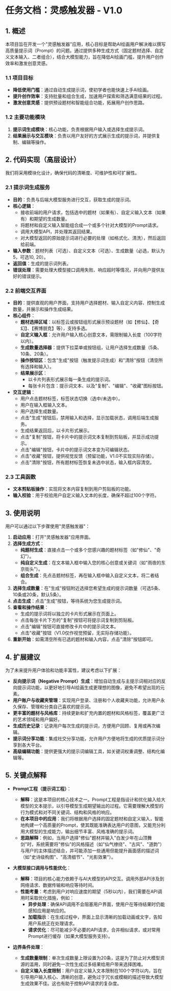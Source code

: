 # **任务文档：灵感触发器 - V1.0**

## 1. 概述
本项目旨在开发一个"灵感触发器"应用，核心目标是帮助AI绘画用户解决难以撰写高质量提示词（Prompt）的问题。通过提供多种生成方式（固定题材选择、自定义文本输入、二者组合），结合大模型能力，旨在降低AI绘画门槛，提升用户创作效率和激发创意灵感。

### 1.1 项目目标
*   **降低使用门槛**：通过自动生成提示词，使初学者也能快速上手AI绘画。
*   **提升创作效率**：支持批量和组合生成，加速用户探索和筛选满意结果的过程。
*   **激发创意灵感**：提供预设题材和智能组合功能，拓展用户创作思路。

### 1.2 主要功能模块
1.  **提示词生成模块**：核心功能，负责根据用户输入或选择生成提示词。
2.  **结果展示与交互模块**：负责以用户友好的方式展示生成的提示词，并提供复制、编辑等操作。

## 2. 代码实现（高层设计）
我们将采用模块化设计，确保代码的清晰度、可维护性和可扩展性。

### 2.1 提示词生成服务
*   **目的**：负责与后端大模型服务进行交互，获取生成的提示词。
*   **核心逻辑**：
    *   接收前端的用户请求，包括选中的题材（如果有）、自定义输入文本（如果有）和期望的生成数量。
    *   将题材和自定义输入智能组合成一个或多个针对大模型的Prompt请求。
    *   调用大模型API，并处理其返回结果。
    *   对大模型返回的原始提示词进行必要的处理（如格式化、清洗），然后返回给前端。
*   **输入参数**：题材列表（可选）、自定义文本（可选）、生成数量（必选，默认为5，可选10, 20）。
*   **返回值**：生成的提示词列表。
*   **错误处理**：需要处理大模型接口调用失败、响应超时等情况，并向用户提供友好的错误提示。

### 2.2 前端交互界面
*   **目的**：提供直观的用户界面，支持用户选择题材、输入自定义内容、控制生成数量，并展示和操作生成结果。
*   **核心组件**：
    *   **题材选择区域**：以标签云或按钮组形式展示预设题材（如【修仙】、【奇幻】、【赛博朋克】等），支持多选。
    *   **自定义输入框**：允许用户输入核心创意文本，需限制输入长度（100字符以内）。
    *   **生成数量选择器**：提供下拉菜单或按钮组，让用户选择生成数量（5条、10条、20条）。
    *   **操作按钮区**：包含"生成"按钮（触发提示词生成）和"清除"按钮（清空所有选择和输入）。
    *   **结果展示区**：
        *   以卡片列表形式展示每一条生成的提示词。
        *   每张卡片包含：提示词文本、以及"复制"、"编辑"、"收藏"图标按钮。
*   **交互逻辑**：
    *   用户点击题材标签，标签状态切换（选中/未选中）。
    *   用户在输入框输入文本。
    *   用户选择生成数量。
    *   点击"生成"按钮后，禁用输入和选择，显示加载状态，调用后端生成服务。
    *   生成结果返回后，以卡片形式展示。
    *   点击"复制"按钮，将卡片中的提示词文本复制到剪贴板，并显示成功提示。
    *   点击"编辑"按钮，卡片中的提示词文本变为可编辑状态。
    *   点击"收藏"按钮，提供视觉反馈（预留功能，V1.0不实现实际存储）。
    *   点击"清除"按钮，所有题材标签恢复未选中状态，输入框内容清空。

### 2.3 工具函数
*   **文本剪贴板操作**：实现将文本内容复制到用户剪贴板的功能。
*   **输入校验**：用于校验用户自定义输入文本的长度，确保不超过100个字符。

## 3. 使用说明
用户可以通过以下步骤使用"灵感触发器"：

1.  **启动应用**：打开"灵感触发器"应用界面。
2.  **选择生成方式**：
    *   **纯题材生成**：直接点击一个或多个您感兴趣的题材标签（如"修仙"、"奇幻"）。
    *   **纯自定义生成**：在文本输入框中输入您的核心创意或关键词（如"雨夜的东京街头"）。
    *   **组合生成**：先点击题材标签，再在输入框中输入自定义文本，将二者结合。
3.  **选择生成数量**：在"生成"按钮附近选择您希望生成的提示词数量（可选5条、10条或20条，默认5条）。
4.  **点击生成**：点击"生成"按钮，等待系统为您生成提示词。
5.  **查看和操作结果**：
    *   生成的提示词将以独立的卡片形式展示在页面上。
    *   点击每张卡片下方的"复制"按钮可将提示词复制到剪贴板。
    *   点击"编辑"按钮可直接修改卡片中的提示词文本。
    *   点击"收藏"按钮（V1.0仅作视觉预留，无实际存储功能）。
6.  **重新开始**：如需清空所有已选的题材和输入内容，点击"清除"按钮即可。

## 4. 扩展建议
为了未来提升用户体验和功能丰富性，建议考虑以下扩展：

*   **反向提示词（Negative Prompt）生成**：增加自动生成与主提示词相对应的反向提示词功能，以更好地引导AI绘画生成更理想的图像，避免不希望出现的元素。
*   **用户账户与收藏夹管理**：实现用户登录、注册和个人收藏夹功能，允许用户永久保存、管理和分类自己喜欢的提示词。
*   **更丰富的题材与风格库**：持续更新和扩充内置的题材和风格标签，覆盖更广泛的艺术领域和用户偏好。
*   **生成历史记录**：记录用户每次生成的提示词，方便用户回顾、复用或再次编辑。
*   **提示词分享功能**：集成社交分享功能，允许用户方便地将生成的优质提示词分享到各大平台。
*   **高级编辑功能**：提供更强大的提示词编辑工具，如关键词权重调整、结构化编辑等。

## 5. 关键点解释

*   **Prompt工程（提示词工程）**：
    *   **解释**：这是本项目的核心技术之一。Prompt工程是指设计和优化输入给大模型的文本提示，以引导模型生成期望输出的过程。它需要理解大模型的行为模式和对不同关键词、结构和风格的响应。
    *   **在本项目中的应用**：我们将根据用户选择的固定题材和自定义输入，智能地构建一个高质量的Prompt，使其既能准确表达用户的意图，又能充分利用大模型的生成能力，输出细节丰富、风格准确的提示词。
    *   **思路解释**：例如，当用户选择"修仙"题材并输入"白发少年在山顶舞剑"时，系统需要将"修仙"的风格描述（如"仙气缭绕"、"古风"、"道韵"）与用户的主体描述结合，并可能添加一些通用但能提升画面感的描述词（如"史诗级构图"、"高清细节"、"光影效果"）。

*   **大模型接口调用与性能优化**：
    *   **解释**：项目的核心能力依赖于与AI大模型的API交互。调用外部API涉及到网络请求、数据传输和响应等待时间。
    *   **性能考量**：考虑到用户对响应速度的期望（5秒以内），我们需要在API调用时采取优化措施，例如：
        *   **异步处理**：确保API调用不会阻塞用户界面，使用户在等待结果时仍能感知应用是响应的。
        *   **加载指示**：在生成过程中，界面上显示清晰的加载动画或文字，告知用户系统正在处理请求。
        *   **请求优化**：尽可能减少不必要的API请求，合并相似请求，或对常用Prompt进行缓存（如果大模型服务支持）。
*   **边界条件处理**：
    *   **生成数量限制**：单次生成数量上限设置为20条，这是为了防止对大模型资源的滥用，同时避免一次性生成过多结果给用户带来选择困难。
    *   **自定义输入长度限制**：用户自定义输入文本限制在100个字符以内，旨在引导用户输入核心、清晰的创意，避免过于冗长或模糊的描述导致大模型生成效果不佳。这也有助于控制API请求的复杂度。 